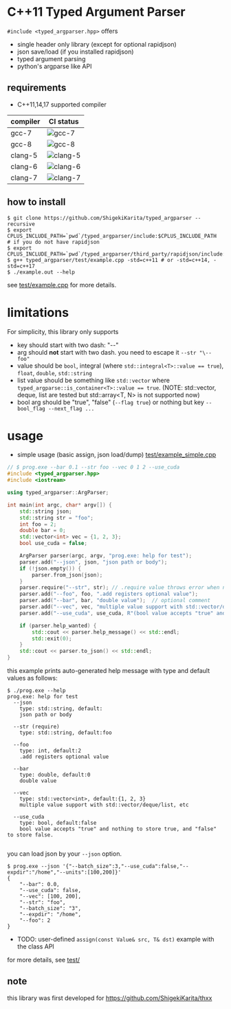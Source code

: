 # C++11 Typed Argument Parser

`#include <typed_argparser.hpp>` offers

- single header only library (except for optional rapidjson)
- json save/load (if you installed rapidjson)
- typed argument parsing
- python's argparse like API

## requirements

- C++11,14,17 supported compiler

| compiler | CI status                                                                                                          |
| -------- | -------------------------------------------------------------------------------------------------                  |
| gcc-7    | ![gcc-7](https://travis-matrix-badges.herokuapp.com/repos/ShigekiKarita/cxx11-typed-argparser/branches/master/1)   |
| gcc-8    | ![gcc-8](https://travis-matrix-badges.herokuapp.com/repos/ShigekiKarita/cxx11-typed-argparser/branches/master/2)   |
| clang-5  | ![clang-5](https://travis-matrix-badges.herokuapp.com/repos/ShigekiKarita/cxx11-typed-argparser/branches/master/3) |
| clang-6  | ![clang-6](https://travis-matrix-badges.herokuapp.com/repos/ShigekiKarita/cxx11-typed-argparser/branches/master/4) |
| clang-7  | ![clang-7](https://travis-matrix-badges.herokuapp.com/repos/ShigekiKarita/cxx11-typed-argparser/branches/master/5) |


## how to install

```
$ git clone https://github.com/ShigekiKarita/typed_argparser --recursive
$ export CPLUS_INCLUDE_PATH=`pwd`/typed_argparser/include:$CPLUS_INCLUDE_PATH
# if you do not have rapidjson
$ export CPLUS_INCLUDE_PATH=`pwd`/typed_argparser/third_party/rapidjson/include:$CPLUS_INCLUDE_PATH
$ g++ typed_argparser/test/example.cpp -std=c++11 # or -std=c++14, -std=c++17
$ ./example.out --help
```

see [test/example.cpp](test/example.cpp) for more details.

# limitations

For simplicity, this library only supports

- key should start with two dash: "--"
- arg should **not** start with two dash. you need to escape it `--str "\--foo"`
- value should be `bool`, integral (where `std::integral<T>::value == true`), `float`, `double`, `std::string`
- list value should be something like `std::vector` where `typed_argparse::is_container<T>::value == true`. (NOTE: std::vector, deque, list are tested but std::array<T, N> is not supported now)
- bool arg should be "true", "false" (`--flag true`) or nothing but key `--bool_flag --next_flag ...`

# usage

- simple usage (basic assign, json load/dump) [test/example_simple.cpp](test/example_simple.cpp)

``` c++
// $ prog.exe --bar 0.1 --str foo --vec 0 1 2 --use_cuda
#include <typed_argparser.hpp>
#include <iostream>

using typed_argparser::ArgParser;

int main(int argc, char* argv[]) {
    std::string json;
    std::string str = "foo";
    int foo = 2;
    double bar = 0;
    std::vector<int> vec = {1, 2, 3};
    bool use_cuda = false;

    ArgParser parser(argc, argv, "prog.exe: help for test");
    parser.add("--json", json, "json path or body");
    if (!json.empty()) {
        parser.from_json(json);
    }
    parser.require("--str", str); // .require value throws error when not provided
    parser.add("--foo", foo, ".add registers optional value");
    parser.add("--bar", bar, "double value");  // optional comment
    parser.add("--vec", vec, "multiple value support with std::vector/deque/list, etc");
    parser.add("--use_cuda", use_cuda, R"(bool value accepts "true" and nothing to store true, and "false" to store false.)");

    if (parser.help_wanted) {
        std::cout << parser.help_message() << std::endl;
        std::exit(0);
    }
    std::cout << parser.to_json() << std::endl;
}
```

this example prints auto-generated help message with type and default values as follows:

``` console
$ ./prog.exe --help
prog.exe: help for test
  --json
    type: std::string, default:
    json path or body

  --str (require)
    type: std::string, default:foo

  --foo
    type: int, default:2
    .add registers optional value

  --bar
    type: double, default:0
    double value

  --vec
    type: std::vector<int>, default:{1, 2, 3}
    multiple value support with std::vector/deque/list, etc

  --use_cuda
    type: bool, default:false
    bool value accepts "true" and nothing to store true, and "false" to store false.


```

you can load json by your `--json` option.

```
$ prog.exe --json '{"--batch_size":3,"--use_cuda":false,"--expdir":"/home","--units":[100,200]}'
{
    "--bar": 0.0,
    "--use_cuda": false,
    "--vec": [100, 200],
    "--str": "foo",
    "--batch_size": "3",
    "--expdir": "/home",
    "--foo": 2
}
```

- TODO: user-defined `assign(const Value& src, T& dst)` example with the class API

for more details, see [test/](test/)

## note

this library was first developed for https://github.com/ShigekiKarita/thxx
